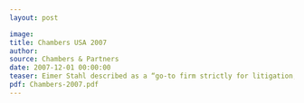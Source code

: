 ```yaml
---
layout: post

image:
title: Chambers USA 2007
author:
source: Chambers & Partners
date: 2007-12-01 00:00:00
teaser: Eimer Stahl described as a “go-to firm strictly for litigation, with a strong emphasis on antitrust and trade regulation matters.” Nate Eimer is “great on strategy and analysis [and] the broad-base antitrust lawyer we all aspire to be.” Andy Klevorn and David Stahl also featured as top antitrust lawyers in Illinois.
pdf: Chambers-2007.pdf
---
```

